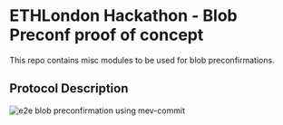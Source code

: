 # ETHLondon Hackathon - Blob Preconf proof of concept

This repo contains misc modules to be used for blob preconfirmations.

## Protocol Description
![e2e blob preconfirmation using mev-commit](https://github.com/primevprotocol/blob-preconfs/blob/main/e2e%20blob%20preconf%20.png)
